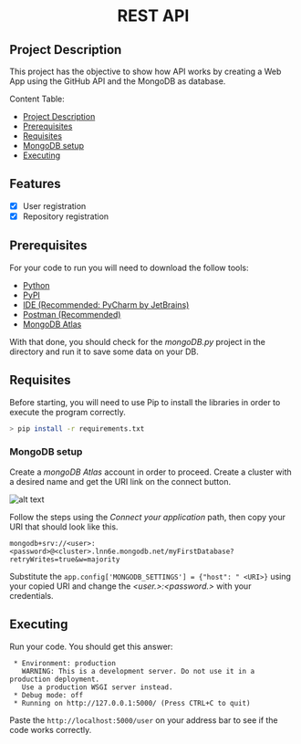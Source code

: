 <h1 align="center">REST API</h1>

## Project Description
This project has the objective to show how API works by creating a Web App using the GitHub API and the MongoDB as database.

Content Table:
<!--ts-->
   * [Project Description](#Project-Description)
   * [Prerequisites](#Prerequisites)
   * [Requisites](#Requisites)
   * [MongoDB setup](#MongoDB-setup)
   * [Executing](#Executing)
## Features

- [x] User registration
- [x] Repository registration

## Prerequisites

For your code to run you will need to download the follow tools:

- [Python](https://www.python.org/downloads/)
- [PyPI](https://pypi.org/project/pip/)
- [IDE (Recommended: PyCharm by JetBrains)](https://www.jetbrains.com/pycharm/download/)
- [Postman (Recommended)](https://www.jetbrains.com/pycharm/download/)
- [MongoDB Atlas](https://account.mongodb.com/account/register?signedOut=true)

With that done, you should check for the <em>mongoDB.py</em> project in the directory and run it to save some data on your DB.
## Requisites

Before starting, you will need to use Pip to install the libraries in order to execute the program correctly. 


```bash
> pip install -r requirements.txt
```
### MongoDB setup

Create a <em>mongoDB Atlas</em> account in order to proceed. Create a cluster with a desired name and get the URI link on the connect button.

![alt text](CONNECT.png "Title")

Follow the steps using the <em>Connect your application</em> path, then copy your URI that should look like this.
```
mongodb+srv://<user>:<password>@<cluster>.lnn6e.mongodb.net/myFirstDatabase?retryWrites=true&w=majority
```

Substitute the ```app.config['MONGODB_SETTINGS'] = {"host": " <URI>}``` using your copied URI and change the <em> <user.>:<password.></em> with your credentials.

## Executing
Run your code. You should get this answer:
``` * Serving Flask app "test" (lazy loading)
 * Environment: production
   WARNING: This is a development server. Do not use it in a production deployment.
   Use a production WSGI server instead.
 * Debug mode: off
 * Running on http://127.0.0.1:5000/ (Press CTRL+C to quit)
 ```

Paste the ``http://localhost:5000/user`` on your address bar to see if the code works correctly.
